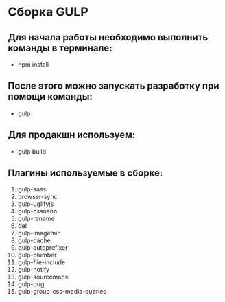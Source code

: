 # Сборка GULP
## Для начала работы необходимо выполнить команды в терминале:

- npm install

## После этого можно запускать разработку при помощи команды:

- gulp

## Для продакшн используем:

- gulp build

## Плагины используемые в сборке:
1. gulp-sass
2. browser-sync
3. gulp-uglifyjs
4. gulp-cssnano
5. gulp-rename
6. del
7. gulp-imagemin
8. gulp-cache
9. gulp-autoprefixer
10. gulp-plumber
11. gulp-file-include
12. gulp-notify
13. gulp-sourcemaps
14. gulp-pug
15. gulp-group-css-media-queries